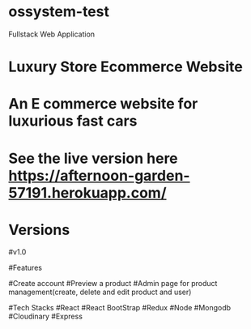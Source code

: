 # ossystem-test
Fullstack Web Application

# Luxury Store Ecommerce Website
# An E commerce website for luxurious fast cars

# See the live version here https://afternoon-garden-57191.herokuapp.com/

# Versions
#v1.0

#Features

#Create account
#Preview a product
#Admin page for product management(create, delete and edit product and user)

#Tech Stacks
#React
#React BootStrap
#Redux
#Node
#Mongodb
#Cloudinary
#Express
